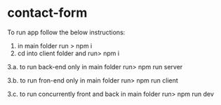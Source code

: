 # contact-form


To run app follow the below instructions:
1. in main folder run > npm i
2. cd into client folder and run> npm i

3.a.  to run back-end only in main folder run> npm run server

3.b.  to run fron-end only in main folder run> npm run client

3.c.  to run concurrently front and back in main folder run> npm run dev
